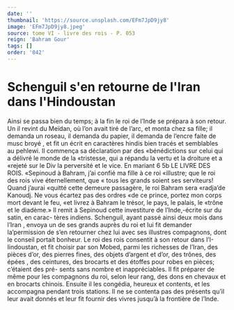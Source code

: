 ```yaml
---
date: ''
thumbnail: 'https://source.unsplash.com/EFm7JpD9jy8'
image: 'EFm7JpD9jy8.jpeg'
source: tome VI - livre des rois - P. 053
reign: 'Bahram Gour'
tags: []
order: '042'
---
```


# Schenguil s'en retourne de l'Iran dans l'Hindoustan

Ainsi se passa bien du temps; à la fin le roi de l’Inde se prépara à son retour. Un il revint du Meïdan, où l’on avait tiré de l’arc, et monta chez sa
fille; il demanda un roseau, il demanda du papier, il demanda de l’encre faite de musc broyé , et fit un
écrit en caractères hindis bien tracés et semblables
au pehlewi. Il commença sa déclaration par des «bénédictions sur celui qui a délivré le monde de la «tristesse, qui a répandu la vertu et la droiture et a
«rejeté sur le Div la perversité et le vice. En mariant 6
5b LE LIVRE DES ROIS. «Sepinoud à Bahram, j’ai confié ma fille à ce roi
«illustre; que le roi des rois vive éternellement, que
« tous les grands soient ses serviteurs! Quand j’aurai «quitté cette demeure passagère, le roi Bahram sera «radja’de Kanoudj. Ne vous écartez pas des ordres
«de ce prince, portez mon corps mort devant le feu, «et livrez à Bahram le trésor, le pays, le palais, le «trône et le diadème.» Il remit à Sepinoud cette investiture de l’Inde,-écrite sur du satin, en carac- tères indiens.
Schenguil, ayant passé ainsi deux mois dans l’Iran , envoya un de ses grands auprès du roi et lui
fit demander la’permission de s’en retourner chez
lui avec ses illustres compagnons, dont le conseil portait bonheur. Le roi des rois consentit à son retour dans l’I-Iindoustan, et fit choisir par son Mobed, parmi les richesses de l’Iran, des pièces
d’or, des pierres fines, des objets d’argent et d’or,
des trônes, des épées , des ceintures, des brocarts et
des étoffes pour robes en pièces; c’étaient des pré-
sents sans nombre et inappréciables. Il fit préparer
de même pour les compagnons du roi, selon leur rang, des dons en chevaux et en brocarts chinois. Ensuite il les congédia, heureux et contents, et les accompagna pendant trois stations. Il ne se contenta pas des présents qu’il leur avait donnés et leur fit
fournir des vivres jusqu’à la frontière de l’lnde.
